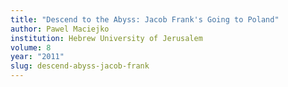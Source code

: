 ```yaml
---
title: "Descend to the Abyss: Jacob Frank's Going to Poland"
author: Pawel Maciejko
institution: Hebrew University of Jerusalem
volume: 8
year: "2011"
slug: descend-abyss-jacob-frank
---
```

